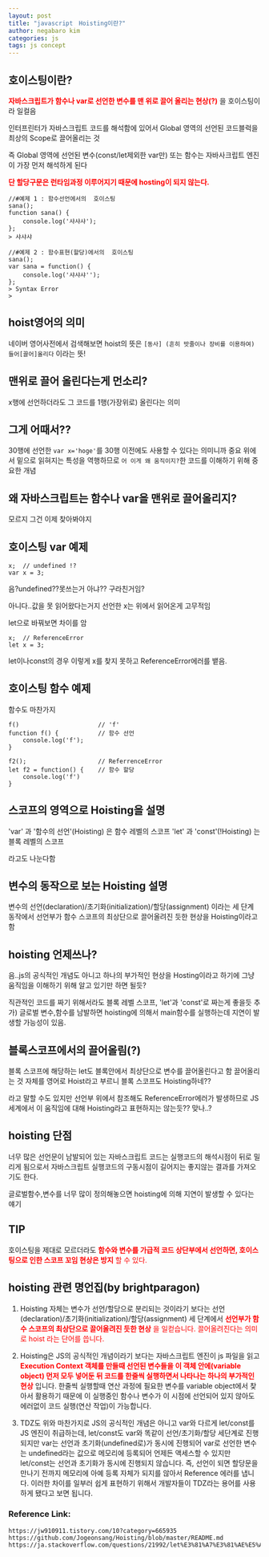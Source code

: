 ```yaml
---
layout: post
title: "javascript　Hoisting이란?"
author: negabaro kim
categories: js
tags: js concept
---
```


## 호이스팅이란?

<span style="color: red">__자바스크립트가 함수나 var로 선언한 변수를 맨 위로 끌어 올리는 현상(?)__</span> 을 호이스팅이라 일컬음

인터프린터가 자바스크립트 코드를 해석함에 있어서 Global 영역의 선언된 코드블럭을 최상의 Scope로 끌어올리는 것

즉 Global 영역에 선언된 변수(const/let제외한 var만) 또는 함수는 자바사크립트 엔진이 가장 먼저 해석하게 된다

<span style="color: red">__단 할당구문은 런타임과정 이루어지기 때문에 hosting이 되지 않는다.__</span>

```
//#예제 1 : 함수선언에서의  호이스팅
sana();
function sana() {
    console.log('샤샤샤');
};
> 샤샤샤

//#예제 2 : 함수표현(할당)에서의  호이스팅
sana();
var sana = function() {
    console.log('샤샤샤'');
};
> Syntax Error
>
```

## hoist영어의 의미

네이버 영어사전에서 검색해보면 hoist의 뜻은
`[동사] (흔히 밧줄이나 장비를 이용하여) 들어[끌어]올리다`
이라는 뜻!

## 맨위로 끌어 올린다는게 먼소리?

x행에 선언하더라도 그 코드를 1행(가장위로) 올린다는 의미

## 그게 어때서??

30행에 선언한 `var x='hoge'`를 30행 이전에도 사용할 수 있다는 의미니까 중요
위에서 밑으로 읽혀지는 특성을 역행하므로 `어 이게 왜 움직이지?`한 코드를 이해하기 위해 중요한 개념

## 왜 자바스크립트는 함수나 var을 맨위로 끌어올리지?

모르지 그건 이제 찾아봐야지

## 호이스팅 var 예제

```
x;  // undefined !?
var x = 3;
```

음?undefined??못쓰는거 아냐?? 구라친거임?

아니다..값을 못 읽어왔다는거지 선언한 x는 위에서 읽어온게 고무적임

let으로 바꿔보면 차이를 암

```
x;  // ReferenceError
let x = 3;
```

let이나const의 경우 이렇게 x를 찾지 못하고 ReferenceError에러를 뱉음.

## 호이스팅 함수 예제

함수도 마찬가지

```
f()                      // 'f'
function f() {           // 함수 선언
    console.log('f');
}

f2();                    // ReferrenceError
let f2 = function() {    // 함수 할당
    console.log('f')
}
```

## 스코프의 영역으로 Hoisting을 설명

'var' 과 '함수의 선언'(Hoisting) 은 함수 레벨의 스코프
'let' 과 'const'(!Hoisting) 는 블록 레벨의 스코프

라고도 나눈다함

## 변수의 동작으로 보는 Hoisting 설명

변수의 선언(declaration)/초기화(initialization)/할당(assignment) 이라는
세 단계 동작에서 선언부가 함수 스코프의 최상단으로 끌어올려진 듯한 현상을 Hoisting이라고 함

## hoisting 언제쓰나?

음..js의 공식적인 개념도 아니고 하나의 부가적인 현상을 Hosting이라고 하기에
그냥 움직임을 이해하기 위해 알고 있기만 하면 될듯?

직관적인 코드를 짜기 위해서라도 블록 레벨 스코프, 'let'과 'const'로 짜는게 좋을듯
추가) 글로벌 변수,함수를 남발하면 hoisting에 의해서 main함수를 실행하는데 지연이 발생할 가능성이 있음.

## 블록스코프에서의 끌어올림(?)

블록 스코프에 해당하는 let도 블록안에서 최상단으로 변수를 끌어올린다고 함
끌어올리는 것 자체를 영어로 Hoist라고 부르니 블록 스코프도 Hoisting하네??

라고 말할 수도 있지만 선언부 위에서 참조해도 ReferenceError에러가 발생하므로 JS세계에서 이 움직임에 대해
Hoisting라고 표현하지는 않는듯?? 맞나..?

## hoisting 단점

너무 많은 선언문이 남발되어 있는 자바스크립트 코드는 실행코드의 해석시점이 뒤로 밀리게 됨으로서
자바스크립트 실행코드의 구동시점이 길어지는 좋지않는 결과를 가져오기도 한다.

글로벌함수,변수를 너무 많이 정의해놓으면 hoisting에 의해 지연이 발생할 수 있다는 얘기

## TIP

호이스팅을 제대로 모르더라도 <span style="color: red">__함수와 변수를 가급적 코드 상단부에서 선언하면, 호이스팅으로 인한 스코프 꼬임 현상은 방지__<span> 할 수 있다.

## hoisting 관련 명언집(by brightparagon)

1. Hoisting 자체는 변수가 선언/할당으로 분리되는 것이라기 보다는 선언(declaration)/초기화(initialization)/할당(assignment) 세 단계에서 <span style="color: red">__선언부가 함수 스코프의 최상단으로 끌어올려진 듯한 현상__<span> 을 일컫습니다. 끌어올려진다는 의미로 hoist 라는 단어를 씁니다.

2. Hoisting은 JS의 공식적인 개념이라기 보다는 자바스크립트 엔진이 js 파일을 읽고 <span style="color: red">__Execution Context 객체를 만들때 선언된 변수들을 이 객체 안에(variable object) 먼저 모두 넣어둔 뒤 코드를 한줄씩 실행하면서 나타나는 하나의 부가적인 현상__</span> 입니다. 한줄씩 실행할때 연산 과정에 필요한 변수를 variable object에서 찾아서 활용하기 때문에 이 실행중인 함수나 변수가 이 시점에 선언되어 있지 않아도 에러없이 코드 실행(연산 작업)이 가능합니다.

3. TDZ도 위와 마찬가지로 JS의 공식적인 개념은 아니고 var와 다르게 let/const를 JS 엔진이 취급하는데, let/const도 var와 똑같이 선언/초기화/할당 세단계로 진행되지만 var는 선언과 초기화(undefined로)가 동시에 진행되어 var로 선언한 변수는 undefined라는 값으로 메모리에 등록되어 언제든 액세스할 수 있지만 let/const는 선언과 초기화가 동시에 진행되지 않습니다. 즉, 선언이 되면 할당문을 만나기 전까지 메모리에 아예 등록 자체가 되지를 않아서 Reference 에러를 냅니다. 이러한 차이를 일부러 쉽게 표현하기 위해서 개발자들이 TDZ라는 용어를 사용하게 됐다고 보면 됩니다.

### Reference Link:

```
https://jw910911.tistory.com/10?category=665935
https://github.com/Jogeonsang/Hoisting/blob/master/README.md
https://ja.stackoverflow.com/questions/21992/let%E3%81%A7%E3%81%AE%E5%A4%89%E6%95%B0%E5%AE%A3%E8%A8%80%E3%81%A7%E3%81%AF%E5%B7%BB%E3%81%8D%E4%B8%8A%E3%81%92%E3%81%8C%E8%A1%8C%E3%82%8F%E3%82%8C%E3%81%AA%E3%81%84
```
